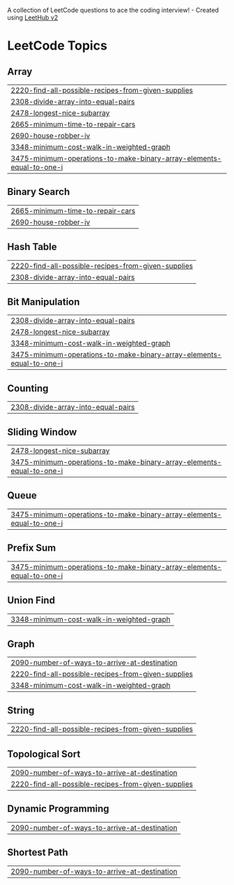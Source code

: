 A collection of LeetCode questions to ace the coding interview! - Created using [LeetHub v2](https://github.com/arunbhardwaj/LeetHub-2.0)
<!---LeetCode Topics Start-->
# LeetCode Topics
## Array
|  |
| ------- |
| [2220-find-all-possible-recipes-from-given-supplies](https://github.com/venkatesh6446/leetcode-venky/tree/master/2220-find-all-possible-recipes-from-given-supplies) |
| [2308-divide-array-into-equal-pairs](https://github.com/venkatesh6446/leetcode-venky/tree/master/2308-divide-array-into-equal-pairs) |
| [2478-longest-nice-subarray](https://github.com/venkatesh6446/leetcode-venky/tree/master/2478-longest-nice-subarray) |
| [2665-minimum-time-to-repair-cars](https://github.com/venkatesh6446/leetcode-venky/tree/master/2665-minimum-time-to-repair-cars) |
| [2690-house-robber-iv](https://github.com/venkatesh6446/leetcode-venky/tree/master/2690-house-robber-iv) |
| [3348-minimum-cost-walk-in-weighted-graph](https://github.com/venkatesh6446/leetcode-venky/tree/master/3348-minimum-cost-walk-in-weighted-graph) |
| [3475-minimum-operations-to-make-binary-array-elements-equal-to-one-i](https://github.com/venkatesh6446/leetcode-venky/tree/master/3475-minimum-operations-to-make-binary-array-elements-equal-to-one-i) |
## Binary Search
|  |
| ------- |
| [2665-minimum-time-to-repair-cars](https://github.com/venkatesh6446/leetcode-venky/tree/master/2665-minimum-time-to-repair-cars) |
| [2690-house-robber-iv](https://github.com/venkatesh6446/leetcode-venky/tree/master/2690-house-robber-iv) |
## Hash Table
|  |
| ------- |
| [2220-find-all-possible-recipes-from-given-supplies](https://github.com/venkatesh6446/leetcode-venky/tree/master/2220-find-all-possible-recipes-from-given-supplies) |
| [2308-divide-array-into-equal-pairs](https://github.com/venkatesh6446/leetcode-venky/tree/master/2308-divide-array-into-equal-pairs) |
## Bit Manipulation
|  |
| ------- |
| [2308-divide-array-into-equal-pairs](https://github.com/venkatesh6446/leetcode-venky/tree/master/2308-divide-array-into-equal-pairs) |
| [2478-longest-nice-subarray](https://github.com/venkatesh6446/leetcode-venky/tree/master/2478-longest-nice-subarray) |
| [3348-minimum-cost-walk-in-weighted-graph](https://github.com/venkatesh6446/leetcode-venky/tree/master/3348-minimum-cost-walk-in-weighted-graph) |
| [3475-minimum-operations-to-make-binary-array-elements-equal-to-one-i](https://github.com/venkatesh6446/leetcode-venky/tree/master/3475-minimum-operations-to-make-binary-array-elements-equal-to-one-i) |
## Counting
|  |
| ------- |
| [2308-divide-array-into-equal-pairs](https://github.com/venkatesh6446/leetcode-venky/tree/master/2308-divide-array-into-equal-pairs) |
## Sliding Window
|  |
| ------- |
| [2478-longest-nice-subarray](https://github.com/venkatesh6446/leetcode-venky/tree/master/2478-longest-nice-subarray) |
| [3475-minimum-operations-to-make-binary-array-elements-equal-to-one-i](https://github.com/venkatesh6446/leetcode-venky/tree/master/3475-minimum-operations-to-make-binary-array-elements-equal-to-one-i) |
## Queue
|  |
| ------- |
| [3475-minimum-operations-to-make-binary-array-elements-equal-to-one-i](https://github.com/venkatesh6446/leetcode-venky/tree/master/3475-minimum-operations-to-make-binary-array-elements-equal-to-one-i) |
## Prefix Sum
|  |
| ------- |
| [3475-minimum-operations-to-make-binary-array-elements-equal-to-one-i](https://github.com/venkatesh6446/leetcode-venky/tree/master/3475-minimum-operations-to-make-binary-array-elements-equal-to-one-i) |
## Union Find
|  |
| ------- |
| [3348-minimum-cost-walk-in-weighted-graph](https://github.com/venkatesh6446/leetcode-venky/tree/master/3348-minimum-cost-walk-in-weighted-graph) |
## Graph
|  |
| ------- |
| [2090-number-of-ways-to-arrive-at-destination](https://github.com/venkatesh6446/leetcode-venky/tree/master/2090-number-of-ways-to-arrive-at-destination) |
| [2220-find-all-possible-recipes-from-given-supplies](https://github.com/venkatesh6446/leetcode-venky/tree/master/2220-find-all-possible-recipes-from-given-supplies) |
| [3348-minimum-cost-walk-in-weighted-graph](https://github.com/venkatesh6446/leetcode-venky/tree/master/3348-minimum-cost-walk-in-weighted-graph) |
## String
|  |
| ------- |
| [2220-find-all-possible-recipes-from-given-supplies](https://github.com/venkatesh6446/leetcode-venky/tree/master/2220-find-all-possible-recipes-from-given-supplies) |
## Topological Sort
|  |
| ------- |
| [2090-number-of-ways-to-arrive-at-destination](https://github.com/venkatesh6446/leetcode-venky/tree/master/2090-number-of-ways-to-arrive-at-destination) |
| [2220-find-all-possible-recipes-from-given-supplies](https://github.com/venkatesh6446/leetcode-venky/tree/master/2220-find-all-possible-recipes-from-given-supplies) |
## Dynamic Programming
|  |
| ------- |
| [2090-number-of-ways-to-arrive-at-destination](https://github.com/venkatesh6446/leetcode-venky/tree/master/2090-number-of-ways-to-arrive-at-destination) |
## Shortest Path
|  |
| ------- |
| [2090-number-of-ways-to-arrive-at-destination](https://github.com/venkatesh6446/leetcode-venky/tree/master/2090-number-of-ways-to-arrive-at-destination) |
<!---LeetCode Topics End-->